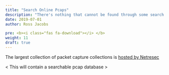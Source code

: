 ```yaml
---
title: "Search Online Pcaps"
description: "There's nothing that cannot be found through some search engine or on the Internet somewhere. – Eric Schmidt"
date: 2019-07-01
author: Ross Jacobs

pre: <b><i class="fas fa-download"></i> </b>
weight: 11
draft: true
---
```


The largest collection of packet capture collections is [hosted by Netresec](https://www.netresec.com/?page=PcapFiles)

\< This will contain a searchable pcap database \>